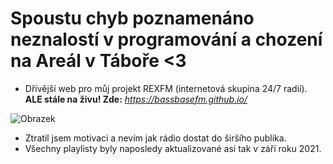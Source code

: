 # Spoustu chyb poznamenáno neznalostí v programování a chození na Areál v Táboře <3

* Dřívější web pro můj projekt REXFM (internetová skupina 24/7 radií).  **ALE stále na živu! Zde:** _https://bassbasefm.github.io/_

![Obrazek](https://bassbasefm.github.io/images/icon2.png)
* Ztratil jsem motivaci a nevím jak rádio dostat do širšího publika.
* Všechny playlisty byly naposledy aktualizované asi tak v září roku 2021.
